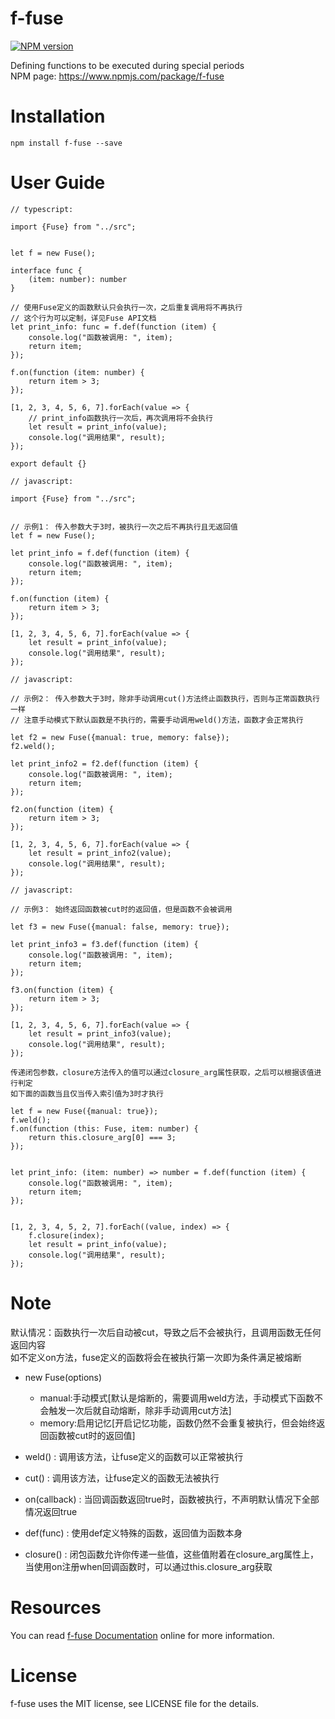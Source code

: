 # f-fuse

[![NPM version](https://img.shields.io/npm/v/f-fuse.svg)](https://www.npmjs.com/package/f-fuse)

Defining functions to be executed during special periods  
NPM page: https://www.npmjs.com/package/f-fuse

# Installation

```
npm install f-fuse --save
```

# User Guide

```
// typescript: 

import {Fuse} from "../src";


let f = new Fuse();

interface func {
    (item: number): number
}

// 使用Fuse定义的函数默认只会执行一次，之后重复调用将不再执行
// 这个行为可以定制，详见Fuse API文档
let print_info: func = f.def(function (item) {
    console.log("函数被调用: ", item);
    return item;
});

f.on(function (item: number) {
    return item > 3;
});

[1, 2, 3, 4, 5, 6, 7].forEach(value => {
    // print_info函数执行一次后，再次调用将不会执行
    let result = print_info(value);
    console.log("调用结果", result);
});

export default {}
```

```
// javascript: 

import {Fuse} from "../src";


// 示例1： 传入参数大于3时，被执行一次之后不再执行且无返回值
let f = new Fuse();

let print_info = f.def(function (item) {
    console.log("函数被调用: ", item);
    return item;
});

f.on(function (item) {
    return item > 3;
});

[1, 2, 3, 4, 5, 6, 7].forEach(value => {
    let result = print_info(value);
    console.log("调用结果", result);
});
```

```
// javascript: 

// 示例2： 传入参数大于3时，除非手动调用cut()方法终止函数执行，否则与正常函数执行一样
// 注意手动模式下默认函数是不执行的，需要手动调用weld()方法，函数才会正常执行

let f2 = new Fuse({manual: true, memory: false});
f2.weld();

let print_info2 = f2.def(function (item) {
    console.log("函数被调用: ", item);
    return item;
});

f2.on(function (item) {
    return item > 3;
});

[1, 2, 3, 4, 5, 6, 7].forEach(value => {
    let result = print_info2(value);
    console.log("调用结果", result);
});
```

```
// javascript: 

// 示例3： 始终返回函数被cut时的返回值，但是函数不会被调用

let f3 = new Fuse({manual: false, memory: true});

let print_info3 = f3.def(function (item) {
    console.log("函数被调用: ", item);
    return item;
});

f3.on(function (item) {
    return item > 3;
});

[1, 2, 3, 4, 5, 6, 7].forEach(value => {
    let result = print_info3(value);
    console.log("调用结果", result);
});
```

```
传递闭包参数，closure方法传入的值可以通过closure_arg属性获取，之后可以根据该值进行判定
如下面的函数当且仅当传入索引值为3时才执行

let f = new Fuse({manual: true});
f.weld();
f.on(function (this: Fuse, item: number) {
    return this.closure_arg[0] === 3;
});


let print_info: (item: number) => number = f.def(function (item) {
    console.log("函数被调用: ", item);
    return item;
});


[1, 2, 3, 4, 5, 2, 7].forEach((value, index) => {
    f.closure(index);
    let result = print_info(value);
    console.log("调用结果", result);
});
```

# Note

默认情况：函数执行一次后自动被cut，导致之后不会被执行，且调用函数无任何返回内容  
如不定义on方法，fuse定义的函数将会在被执行第一次即为条件满足被熔断

- new Fuse(options)
  - manual:手动模式[默认是熔断的，需要调用weld方法，手动模式下函数不会触发一次后就自动熔断，除非手动调用cut方法]
  - memory:启用记忆[开启记忆功能，函数仍然不会重复被执行，但会始终返回函数被cut时的返回值]

- weld() : 调用该方法，让fuse定义的函数可以正常被执行
- cut() : 调用该方法，让fuse定义的函数无法被执行
- on(callback) : 当回调函数返回true时，函数被执行，不声明默认情况下全部情况返回true
- def(func) : 使用def定义特殊的函数，返回值为函数本身
- closure() : 闭包函数允许你传递一些值，这些值附着在closure_arg属性上，当使用on注册when回调函数时，可以通过this.closure_arg获取

# Resources

You can read [f-fuse Documentation](https://github.com/SystemLight/f-fuse) online for more information.

# License

f-fuse uses the MIT license, see LICENSE file for the details.
